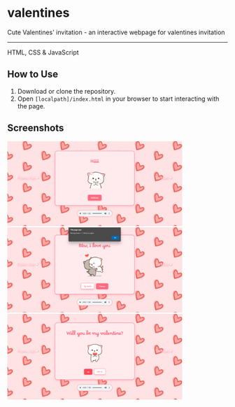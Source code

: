 # valentines
Cute Valentines' invitation - an interactive webpage for valentines invitation

---

HTML, CSS & JavaScript

## How to Use

1. Download or clone the repository.
2. Open `[localpath]/index.html` in your browser to start interacting with the page.

## Screenshots
<img src="Screenshots/screenshot1.png" alt="Screenshot 1" width="400">
<img src="Screenshots/screenshot2.png" alt="Screenshot 2" width="400">
<img src="Screenshots/screenshot3.png" alt="Screenshot 3" width="400">

